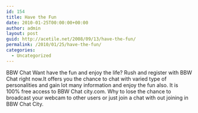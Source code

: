 ```yaml
---
id: 154
title: Have the Fun
date: 2010-01-25T00:00:00+00:00
author: admin
layout: post
guid: http://acetile.net/2008/09/13/have-the-fun/
permalink: /2010/01/25/have-the-fun/
categories:
  - Uncategorized
---
```

BBW Chat Want have the fun and enjoy the life? Rush and register with BBW Chat right now.It offers you the chance to chat with varied type of personalities and gain lot many information and enjoy the fun also. It is 100% free access to BBW Chat city.com. Why to lose the chance to broadcast your webcam to other users or just join a chat with out joining in BBW Chat City.